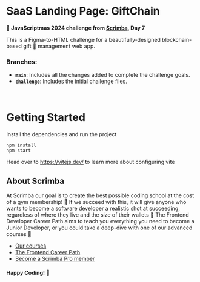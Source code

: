 # SaaS Landing Page: GiftChain

**🎯 JavaScriptmas 2024 challenge from [Scrimba](https://scrimba.com/ "target=_blank"), Day 7**

This is a Figma-to-HTML challenge for a beautifully-designed blockchain-based gift 🎁 management web app.

### Branches:

- **`main`**: Includes all the changes added to complete the challenge goals.
- **`challenge`**: Includes the initial challenge files.

&nbsp;

# Getting Started
Install the dependencies and run the project
```
npm install
npm start
```

Head over to https://vitejs.dev/ to learn more about configuring vite

## About Scrimba

At Scrimba our goal is to create the best possible coding school at the cost of a gym membership! 💜
If we succeed with this, it will give anyone who wants to become a software developer a realistic shot at succeeding, regardless of where they live and the size of their wallets 🎉
The Frontend Developer Career Path aims to teach you everything you need to become a Junior Developer, or you could take a deep-dive with one of our advanced courses 🚀

- [Our courses](https://scrimba.com/allcourses "target=_blank")
- [The Frontend Career Path](https://scrimba.com/learn/frontend "target=_blank")
- [Become a Scrimba Pro member](https://scrimba.com/pricing "target=_blank")

#### Happy Coding! 🧬